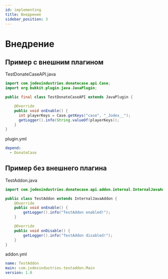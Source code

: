 ```yaml
---
id: implementing
title: Внедрение
sidebar_position: 3
---
```

# Внедрение
## Пример с внешним плагином
TestDonateCaseAPI.java
```java
import com.jodexindustries.donatecase.api.Case;
import org.bukkit.plugin.java.JavaPlugin;

public final class TestDonateCaseAPI extends JavaPlugin {

    @Override
    public void onEnable() {
      int playerKeys = Case.getKeys("case", "_Jodex__");
      getLogger().info(String.valueOf(playerKeys));
    }
}

```

plugin.yml
```yaml
depend:
  - DonateCase
```

## Пример без внешнего плагина
TestAddon.java
```java
import com.jodexindustries.donatecase.api.addon.internal.InternalJavaAddon;

public class TestAddon extends InternalJavaAddon {
    @Override
    public void onEnable() {
        getLogger().info("TestAddon enabled!");
    }

    @Override
    public void onDisable() {
        getLogger().info("TestAddon disabled!");
    }
}
```

addon.yml
```yaml
name: TestAddon
main: com.jodexindustries.testaddon.Main
version: 1.0
```
